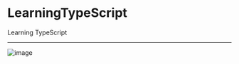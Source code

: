 # LearningTypeScript
Learning TypeScript
***
![image](https://user-images.githubusercontent.com/19554935/82699565-e909ef00-9c3a-11ea-9778-8c2fa286cbf7.png)
